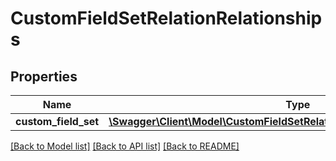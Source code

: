 # CustomFieldSetRelationRelationships

## Properties
Name | Type | Description | Notes
------------ | ------------- | ------------- | -------------
**custom_field_set** | [**\Swagger\Client\Model\CustomFieldSetRelationRelationshipsCustomFieldSet**](CustomFieldSetRelationRelationshipsCustomFieldSet.md) |  | [optional] 

[[Back to Model list]](../../README.md#documentation-for-models) [[Back to API list]](../../README.md#documentation-for-api-endpoints) [[Back to README]](../../README.md)

